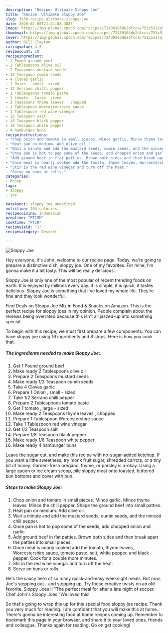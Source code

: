 ```yaml
---
description: "Recipe: Ultimate Sloppy Joe"
title: "Recipe: Ultimate Sloppy Joe"
slug: 3150-recipe-ultimate-sloppy-joe
date: 2020-07-05T21:24:08.308Z
image: https://img-global.cpcdn.com/recipes/72439103de2dfcca/751x532cq70/sloppy-joe-recipe-main-photo.jpg
thumbnail: https://img-global.cpcdn.com/recipes/72439103de2dfcca/751x532cq70/sloppy-joe-recipe-main-photo.jpg
cover: https://img-global.cpcdn.com/recipes/72439103de2dfcca/751x532cq70/sloppy-joe-recipe-main-photo.jpg
author: Bill Clayton
ratingvalue: 4.5
reviewcount: 10
recipeingredient:
- 1 Pound ground beef
- 2 Tablespoons olive oil
- 2 Teaspoons mustard seeds
- 12 Teaspoon cumin seeds
- 4 Cloves garlic
- 1 Onion   small  sized
- 12 Serrano chilli pepper
- 2 Tablespoons tomato paste
- 1 tomato   large  sized
- 2 Teaspoons thyme leaves   chopped
- 1 Tablespoon Worcestershire sauce
- 1 Tablespoon red wine vinegar
- 12 Teaspoon salt
- 18 Teaspoon black pepper
- 18 Teaspoon white pepper
- 4 hamburger buns
recipeinstructions:
- "Chop onion and tomato in small pieces. Mince garlic. Mince thyme leaves. Mince the chili pepper. Shape the ground beef into small patties."
- "Heat pan on medium. Add olive oil."
- "Wait a minute and add the mustard seeds, cumin seeds, and the minced chili pepper."
- "Once pan is hot to pop some of the seeds, add chopped onion and garlic."
- "Add ground beef in flat patties. Brown both sides and then break apart the patties into small pieces."
- "Once meat is nearly cooked add the tomato, thyme leaves, Worcestershire sauce, tomato paste, salt, white pepper, and black pepper. Cook for a couple more minutes."
- "Stir in the red wine vinegar and turn off the heat."
- "Serve on buns or rolls."
categories:
- Resep
tags:
- sloppy
- joe

katakunci: sloppy joe undefined
nutrition: 104 calories
recipecuisine: Indonesian
preptime: "PT15M"
cooktime: "PT2H"
recipeyield: "1"
recipecategory: Dessert

---
```



![Sloppy Joe](https://img-global.cpcdn.com/recipes/72439103de2dfcca/751x532cq70/sloppy-joe-recipe-main-photo.jpg)

Hey everyone, it's John, welcome to our recipe page. Today, we're going to prepare a distinctive dish, sloppy joe. One of my favorites. For mine, I'm gonna make it a bit tasty. This will be really delicious.

Sloppy Joe is only one of the most popular of recent trending foods on earth. It is enjoyed by millions every day. It is simple, it is quick, it tastes delicious. Sloppy Joe is something that I've loved my whole life. They're fine and they look wonderful.

Find Deals on Sloppy Joe Mix in Food &amp; Snacks on Amazon. This is the perfect recipe for sloppy joes in my opinion. People complain about the reviews being overrated because this isn&#39;t all jazzed-up into something special.


To begin with this recipe, we must first prepare a few components. You can have sloppy joe using 16 ingredients and 8 steps. Here is how you cook that.

##### The ingredients needed to make Sloppy Joe::

1. Get 1 Pound ground beef
1. Make ready 2 Tablespoons olive oil
1. Prepare 2 Teaspoons mustard seeds
1. Make ready 1/2 Teaspoon cumin seeds
1. Take 4 Cloves garlic
1. Prepare 1 Onion ,  small - sized
1. Take 1/2 Serrano chilli pepper
1. Prepare 2 Tablespoons tomato paste
1. Get 1 tomato ,  large - sized
1. Make ready 2 Teaspoons thyme leaves ,  chopped
1. Prepare 1 Tablespoon Worcestershire sauce
1. Take 1 Tablespoon red wine vinegar
1. Get 1/2 Teaspoon salt
1. Prepare 1/8 Teaspoon black pepper
1. Make ready 1/8 Teaspoon white pepper
1. Make ready 4 hamburger buns


Leave the sugar out, and make this recipe with no-sugar-added ketchup. If you want a little sweetness, try monk fruit sugar, shredded carrots, or a tiny bit of honey. Garden-fresh oregano, thyme, or parsley is a-okay. Using a large spoon or ice cream scoop, pile sloppy meat onto toasted, buttered bun bottoms and cover with bun. 

##### Steps to make Sloppy Joe:

1. Chop onion and tomato in small pieces. Mince garlic. Mince thyme leaves. Mince the chili pepper. Shape the ground beef into small patties.
1. Heat pan on medium. Add olive oil.
1. Wait a minute and add the mustard seeds, cumin seeds, and the minced chili pepper.
1. Once pan is hot to pop some of the seeds, add chopped onion and garlic.
1. Add ground beef in flat patties. Brown both sides and then break apart the patties into small pieces.
1. Once meat is nearly cooked add the tomato, thyme leaves, Worcestershire sauce, tomato paste, salt, white pepper, and black pepper. Cook for a couple more minutes.
1. Stir in the red wine vinegar and turn off the heat.
1. Serve on buns or rolls.


He&#39;s the saucy hero of so many quick-and-easy weeknight meals. But now, Joe&#39;s stepping out—and stepping up. Try these creative twists on an old favorite. Sloppy Joes II &#34;The perfect meal for after a late night of soccer. Chef John&#39;s Sloppy Joes &#34;We loved this! 

So that's going to wrap this up for this special food sloppy joe recipe. Thank you very much for reading. I am confident that you will make this at home. There's gonna be interesting food at home recipes coming up. Remember to bookmark this page in your browser, and share it to your loved ones, friends and colleague. Thanks again for reading. Go on get cooking!
